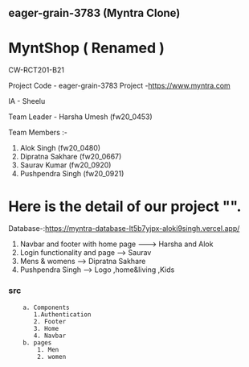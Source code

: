 
## eager-grain-3783  (Myntra Clone)

# MyntShop  ( Renamed )

CW-RCT201-B21

Project Code - eager-grain-3783
Project -https://www.myntra.com

IA - Sheelu

Team Leader - Harsha Umesh (fw20_0453)

Team Members :-
1. Alok Singh (fw20_0480)
2. Dipratna Sakhare (fw20_0667)
3. Saurav Kumar (fw20_0920)
4. Pushpendra Singh (fw20_0921)
# Here is the detail of our project "".

Database-:https://myntra-database-lt5b7yjpx-aloki9singh.vercel.app/


 1. Navbar and footer with home page ---> Harsha and Alok 
 2. Login functionality and page --> Saurav
 3. Mens & womens  --> Dipratna Sakhare
 4. Pushpendra Singh --> Logo ,home&living ,Kids


   ### src
        a. Components
           1.Authentication
           2. Footer 
           3. Home
           4. Navbar
        b. pages    
            1. Men
            2. women


